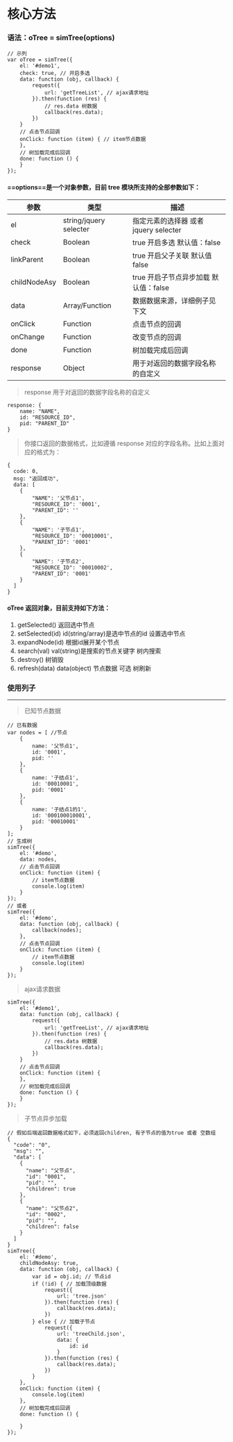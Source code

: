 # 核心方法
### 语法：oTree = simTree(options)

```
// 示列
var oTree = simTree({
    el: '#demo1',
    check: true, // 开启多选
    data: function (obj, callback) {
        request({
            url: 'getTreeList', // ajax请求地址
        }).then(function (res) {
            // res.data 树数据
            callback(res.data);
        })
    }
    // 点击节点回调
    onClick: function (item) { // item节点数据
    },
    // 树加载完成后回调
    done: function () {
    }
});
```
#### ==options==是一个对象参数，目前 tree 模块所支持的全部参数如下：

参数 | 类型 | 描述
---|---|---
el | string/jquery selecter|指定元素的选择器 或者jquery selecter
check | Boolean | true 开启多选 默认值：false
linkParent | Boolean | true 开启父子关联 默认值 false
childNodeAsy | Boolean | true 开启子节点异步加载 默认值：false
data | Array/Function|数据数据来源，详细例子见下文
onClick | Function|点击节点的回调
onChange | Function | 改变节点的回调
done | Function|树加载完成后回调
response | Object|用于对返回的数据字段名称的自定义

> response 用于对返回的数据字段名称的自定义

```
response: {
    name: "NAME",
    id: "RESOURCE_ID",
    pid: "PARENT_ID"
}
```
> 你接口返回的数据格式，比如遵循 response 对应的字段名称。比如上面对应的格式为：

```
{
  code: 0,
  msg: "返回成功",
  data: [
    {
        "NAME": '父节点1',
        "RESOURCE_ID": '0001',
        "PARENT_ID": ''
    },
    {
        "NAME": '子节点1',
        "RESOURCE_ID": '00010001',
        "PARENT_ID": '0001'
    },
    {
        "NAME": '子节点2',
        "RESOURCE_ID": '00010002',
        "PARENT_ID": '0001'
    }
  ]
}
```

#### oTree 返回对象，目前支持如下方法：
1. getSelected()  返回选中节点
2. setSelected(id) id(string/array)是选中节点的id  设置选中节点
3. expandNode(id) 根据id展开某个节点
4. search(val) val(string)是搜索的节点关键字 树内搜索
5. destroy() 树销毁
6. refresh(data) data(object) 节点数据 可选 树刷新

### 使用列子

---

>已知节点数据

```
// 已有数据
var nodes = [ //节点
    {
        name: '父节点1',
        id: '0001',
        pid: ''
    },
    {
        name: '子结点1',
        id: '00010001',
        pid: '0001'
    },
    {
        name: '子结点1的1',
        id: '000100010001',
        pid: '00010001'
    }
];
// 生成树
simTree({
    el: '#demo',
    data: nodes,
    // 点击节点回调
    onClick: function (item) {
        // item节点数据
        console.log(item)
    }
});
// 或者
simTree({
    el: '#demo',
    data: function (obj, callback) {
        callback(nodes);
    },
    // 点击节点回调
    onClick: function (item) {
        // item节点数据
        console.log(item)
    }
});
```
> ajax请求数据

```
simTree({
    el: '#demo1',
    data: function (obj, callback) {
        request({
            url: 'getTreeList', // ajax请求地址
        }).then(function (res) {
            // res.data 树数据
            callback(res.data);
        })
    }
    // 点击节点回调
    onClick: function (item) {
    },
    // 树加载完成后回调
    done: function () {
    }
});
```
>子节点异步加载

```
// 假如后端返回数据格式如下，必须返回children, 有子节点的值为true 或者 空数组
{
  "code": "0",
  "msg": "",
  "data": [
    {
      "name": "父节点",
      "id": "0001",
      "pid": "",
      "children": true
    },
    {
      "name": "父节点2",
      "id": "0002",
      "pid": "",
      "children": false
    }
  ]
}
simTree({
    el: '#demo',
    childNodeAsy: true,
    data: function (obj, callback) {
        var id = obj.id; // 节点id
        if (!id) { // 加载顶级数据
            request({
                url: 'tree.json'
            }).then(function (res) {
                callback(res.data);
            })
        } else { // 加载子节点
            request({
                url: 'treeChild.json',
                data: {
                    id: id
                }
            }).then(function (res) {
                callback(res.data);
            })
        }
    },
    onClick: function (item) {
        console.log(item)
    },
    // 树加载完成后回调
    done: function () {

    }
});
```